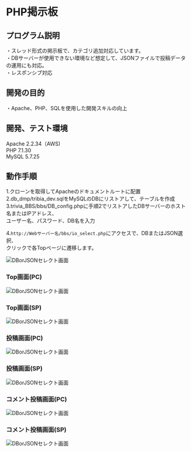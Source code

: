 # PHP掲示板

## プログラム説明
  ・スレッド形式の掲示板で、カテゴリ追加対応しています。  
  ・DBサーバーが使用できない環境など想定して、JSONファイルで投稿データの運用にも対応。  
  ・レスポンシブ対応  

## 開発の目的
  ・Apache、PHP、SQLを使用した開発スキルの向上

## 開発、テスト環境
  Apache  2.2.34（AWS)  
  PHP     7.1.30  
  MySQL   5.7.25  

## 動作手順
  1.クローンを取得してApacheのドキュメントルートに配置  
  2.db_dmp/tribia_dev.sqlをMySQLのDBにリストアして、テーブルを作成  
  3.trivia_BBS/bbs/DB_config.phpに手順2でリストアしたDBサーバーのホスト名またはIPアドレス、  
    ユーザー名、パスワード、DB名を入力

  4.`http://Webサーバー名/bbs/io_select.php`にアクセスで、DBまたはJSON選択、  
  クリックで各Topページに遷移します。

  ![DBorJSONセレクト画面](./readme_image/io_select.jpg)  

### Top画面(PC)  
  ![DBorJSONセレクト画面](./readme_image/bbs_top_pc.JPG)  
### Top画面(SP)  
  ![DBorJSONセレクト画面](./readme_image/bbs_top_sp.JPG)  
### 投稿画面(PC)  
  ![DBorJSONセレクト画面](./readme_image/bbs_input_pc.JPG)  
### 投稿画面(SP)  
  ![DBorJSONセレクト画面](./readme_image/bbs_input_sp.JPG)  
### コメント投稿画面(PC)  
  ![DBorJSONセレクト画面](./readme_image/bbs_comment_pc.JPG)  
### コメント投稿画面(SP)  
  ![DBorJSONセレクト画面](./readme_image/bbs_comment_sp.JPG)  